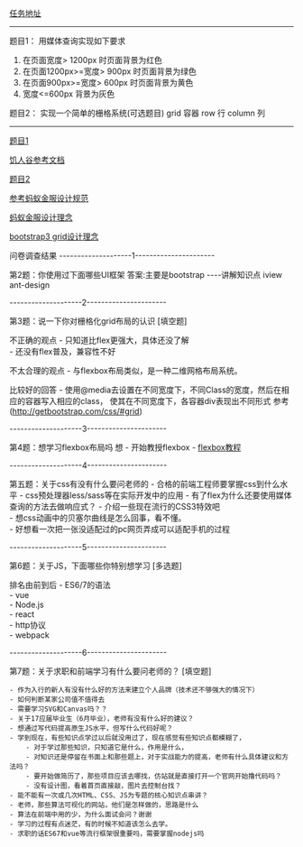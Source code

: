 

[任务地址](http://jscode.me/t/-flex--/250)

-------------------------------------------------------
题目1： 用媒体查询实现如下要求

1. 在页面宽度> 1200px 时页面背景为红色
2. 在页面1200px>=宽度> 900px  时页面背景为绿色
3. 在页面900px>=宽度> 600px  时页面背景为黄色
4. 宽度<=600px 背景为灰色


题目2： 实现一个简单的栅格系统(可选题目)
grid 容器
	row 行
	column 列



	

-------------------------------------------------------




[题目1](./media.html)

[饥人谷参考文档](http://book.jirengu.com/fe/%E5%89%8D%E7%AB%AF%E8%BF%9B%E9%98%B6/HTML5%E5%92%8CCSS3/media_query.html)


[题目2](./grid.html)

[参考蚂蚁金服设计规范](https://ant.design/components/grid-cn/)

[蚂蚁金服设计理念](https://ant.design/docs/spec/introduce-cn)

[bootstrap3 grid设计理念](http://getbootstrap.com/css/#grid-media-queries)


问卷调查结果
--------------------1----------------------

第2题：你使用过下面哪些UI框架
答案:主要是bootstrap
----讲解知识点 
iview
ant-design

--------------------2----------------------

第3题：说一下你对栅格化grid布局的认识  [填空题]

不正确的观点
	- 只知道比flex更强大，具体还没了解	
	- 还没有flex普及，兼容性不好

不太合理的观点
	- 与flexbox布局类似，是一种二维网格布局系统。

比较好的回答
	- 	使用@media去设置在不同宽度下，不同Class的宽度，然后在相应的容器写入相应的class，
		使其在不同宽度下，各容器div表现出不同形式
		参考(http://getbootstrap.com/css/#grid)

--------------------3----------------------

第4题：想学习flexbox布局吗 
想
	- 开始教授flexbox 
	- [flexbox教程](https://css-tricks.com/snippets/css/a-guide-to-flexbox/)


--------------------4----------------------

第五题：关于css有没有什么要问老师的
	- 合格的前端工程师要掌握css到什么水平 
	- css预处理器less/sass等在实际开发中的应用
	- 有了flex为什么还要使用媒体查询的方法去做响应式？
	- 介绍一些现在流行的CSS3特效吧	
	- 想css动画中的贝塞尔曲线是怎么回事，看不懂。	
	- 好想看一次把一张没适配过的pc网页弄成可以适配手机的过程		

--------------------5----------------------

第6题：关于JS，下面哪些你特别想学习  [多选题]

排名由前到后
    - ES6/7的语法  
    - vue    
    - Node.js  
    - react     
    - http协议  
    - webpack	

--------------------6----------------------

第7题：关于求职和前端学习有什么要问老师的？  [填空题]

	- 作为入行的新人有没有什么好的方法来建立个人品牌（技术还不够强大的情况下）
	- 如何判断某家公司值不值得去
	- 需要学习SVG和Canvas吗？？
	- 关于17应届毕业生（6月毕业），老师有没有什么好的建议？
	- 想通过写代码提高原生JS水平，但写什么代码好呢？	
	- 学到现在，有些知识点学过以后就没用过了，现在感觉有些知识点都模糊了，
		- 对于学过那些知识，只知道它是什么，作用是什么，
		- 对知识还是停留在书面上和那些题上，对于实战能力的提高，老师有什么具体建议和方法吗？
		- 要开始做简历了，那些项目应该去哪找，仿站就是直接打开一个官网开始撸代码吗？
		- 没有设计图，看着首页直接敲，图片去控制台找？
	- 能不能有一次或几次HTML、CSS、JS为专题的核心知识点串讲？
	- 老师，那些算法可视化的网站，他们是怎样做的，思路是什么
	- 算法在前端中用的少，为什么面试会问？谢谢
	- 学习的过程有点迷茫，有的时候不知道该怎么去学。
	- 求职的话ES67和vue等流行框架很重要吗，需要掌握nodejs吗		
   




















